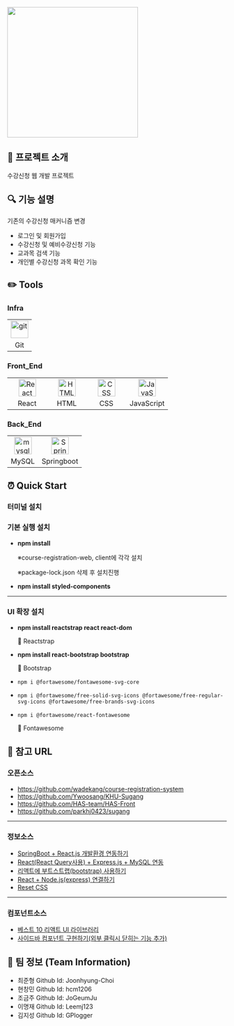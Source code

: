 
<img src="https://cdn.discordapp.com/attachments/1020634642707136565/1024363409304731788/1.PNG" width=300;></img>
## 📖 프로젝트 소개
수강신청 웹 개발 프로젝트

## 🔍 기능 설명

기존의 수강신청 매커니즘 변경
- 로그인 및 회원가입
- 수강신청 및 예비수강신청 기능
- 교과목 검색 기능
- 개인별 수강신청 과목 확인 기능 



## ✏️ Tools
### Infra
<table><tbody>
<tr>
<td>
<div align="center"><a href="https://git-scm.com/" target="_blank"><img src="https://www.vectorlogo.zone/logos/git-scm/git-scm-icon.svg" alt="git" width="40" height="40"/> </a></div>
</td>
</tr>
<tr>
<td align = "center">Git</td>
</tr>
</tbody></table>

### Front_End
<table><tbody>
<tr>
<td width="75">
<div align="center"><a href="https://ko.reactjs.org/" target="_blank"> <img src="https://upload.wikimedia.org/wikipedia/commons/thumb/a/a7/React-icon.svg/200px-React-icon.svg.png" alt="React" width="40" height="40"/> </a></div>  
</td>
<td width="75">
<div align="center"><img src="https://upload.wikimedia.org/wikipedia/commons/thumb/6/61/HTML5_logo_and_wordmark.svg/120px-HTML5_logo_and_wordmark.svg.png" alt="HTML" width="40" height="40"/> </a></div>
</td>
<td width="75">
<div align="center"><img src="https://upload.wikimedia.org/wikipedia/commons/thumb/d/d5/CSS3_logo_and_wordmark.svg/120px-CSS3_logo_and_wordmark.svg.png" alt="CSS" width="40" height="40"/> </a></div>
</td>
<td width="75">
<div align="center"><img src="https://img1.daumcdn.net/thumb/R1280x0/?scode=mtistory2&fname=http%3A%2F%2Fcfile10.uf.tistory.com%2Fimage%2F2149683A58CA6BF31324DD" alt="JavaScript" width="40" height="40"/> </a></div>
</td>
<tr>
<td align = "center">React</td>
<td align = "center">HTML</td>
<td align = "center">CSS</td>
<td align = "center">JavaScript</td>
</tr>
</tr>
</tbody></table>

### Back_End
<table><tbody>
<tr>
<td>
<div align="center"><a href="https://www.mysql.com/" target="_blank"> <img src="https://www.mysql.com/common/logos/logo-mysql-170x115.png" alt="mysql" width="40" height="40"/> </a></div>
</td>
<td>
<div align="center"><img src="https://upload.wikimedia.org/wikipedia/commons/thumb/4/44/Spring_Framework_Logo_2018.svg/121px-Spring_Framework_Logo_2018.svg.png" alt="Springboot rds" width="40" height="40"/> </a></div>
</td>
</tr>
<tr>
<td align = "center">MySQL</td>
<td align = "center">Springboot</td>
</tr>
</tbody></table>


##  ⏰ Quick Start
### 터미널 설치

### 기본 실행 설치

- **npm install**
    
    ※course-registration-web, client에 각각 설치
    
    ※package-lock.json 삭제 후 설치진행
    
- **npm install styled-components**

---

### UI 확장 설치

- **npm install reactstrap react react-dom**
    
    🏹    Reactstrap
    
- **npm install react-bootstrap bootstrap**
    
    🏹   Bootstrap
    
- `npm i @fortawesome/fontawesome-svg-core`
- `npm i @fortawesome/free-solid-svg-icons @fortawesome/free-regular-svg-icons @fortawesome/free-brands-svg-icons`
- `npm i @fortawesome/react-fontawesome`
    
    🏹   Fontawesome
    


## 📜 참고 URL

### 오픈소스

- https://github.com/wadekang/course-registration-system
- https://github.com/Ywoosang/KHU-Sugang
- https://github.com/HAS-team/HAS-Front
- https://github.com/parkhj0423/sugang

---

### 정보소스

- [SpringBoot + React.js 개발환경 연동하기](https://velog.io/@u-nij/Spring-Boot-React.js-%EA%B0%9C%EB%B0%9C%ED%99%98%EA%B2%BD-%EC%84%B8%ED%8C%85)
- [React(React Query사용) + Express.js + MySQL 연동](https://hyunwk.github.io/python/react/2021/10/31/React(React-Query-%EC%82%AC%EC%9A%A9)+-Express-js-+-MySQL.html)
- [리액트에 부트스트랩(bootstrap) 사용하기](https://flamingotiger.github.io/style/react-bootstrap/)
- [React + Node.js(express) 연결하기](https://velog.io/@autumndr3ams/210802-React-Node.jsexpress-%EC%97%B0%EA%B2%B0%ED%95%98%EA%B8%B0)
- [Reset CSS](https://parkjh7764.tistory.com/80)

---

### 컴포넌트소스

- [베스트 10 리액트 UI 라이브러리](https://usecode.pw/10-best-react-ui-library/)
- [사이드바 컴포넌트 구현하기(외부 클릭시 닫히는 기능 추가)](https://ji-u.tistory.com/22)


## 👯 팀 정보 (Team Information)

- 최준형 Github Id: Joonhyung-Choi
- 현창민 Github Id: hcm1206
- 조금주 Github Id: JoGeumJu
- 이명재 Github Id: Leemj123
- 김지성 Github Id: GPlogger
